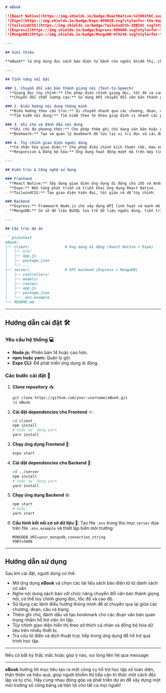 ```markdown
# eBook

[![React Native](https://img.shields.io/badge/ReactNative-%2300256C.svg?style=for-the-badge&logo=react&logoColor=white)](https://reactnative.dev/)
[![Expo](https://img.shields.io/badge/Expo-000020.svg?style=for-the-badge&logo=expo&logoColor=white)](https://expo.dev/)
[![TailwindCSS](https://img.shields.io/badge/TailwindCSS-38B2AC.svg?style=for-the-badge&logo=tailwind-css&logoColor=white)](https://tailwindcss.com/)
[![Express](https://img.shields.io/badge/Express-000000.svg?style=for-the-badge&logo=express&logoColor=white)](https://expressjs.com/)
[![MongoDB](https://img.shields.io/badge/MongoDB-47A248.svg?style=for-the-badge&logo=mongodb&logoColor=white)](https://www.mongodb.com/)

---

## Giới thiệu

**eBook** là ứng dụng đọc sách báo điện tử dành cho người khiếm thị, cho phép tiếp cận tri thức thông qua việc chuyển đổi văn bản thành giọng nói và chữ nổi Braille. Ứng dụng tích hợp các tính năng điều hướng thông minh, ghi chú, đánh dấu nội dung, mô tả hình ảnh và hỗ trợ nội dung đa phương tiện. Với giao diện tùy chỉnh và đồng bộ hóa dữ liệu trên nhiều thiết bị, **eBook** hướng tới việc tạo ra một môi trường học tập số toàn diện, giúp người dùng tiếp cận và tương tác với tài liệu một cách độc lập và hiệu quả.

---

## Tính năng nổi bật

### 1. Chuyển đổi văn bản thành giọng nói (Text-to-Speech)
- **Giọng đọc tùy chỉnh:** Cho phép điều chỉnh giọng đọc, tốc độ và cao độ để tạo ra trải nghiệm nghe tự nhiên.
- **Chuyển đổi chất lượng cao:** Sử dụng API chuyển đổi văn bản thành giọng nói chuyên nghiệp đảm bảo độ chính xác và rõ ràng.

### 2. Điều hướng nội dung thông minh
- **Điều hướng theo cấu trúc:** Di chuyển nhanh qua các chương, đoạn, câu và trang giúp truy cập thông tin một cách trực tiếp.
- **Tìm kiếm nội dung:** Tìm kiếm theo từ khóa giúp định vị nhanh các phần thông tin quan trọng.

### 3. Ghi chú và đánh dấu nội dung
- **Ghi chú đa phương thức:** Cho phép thêm ghi chú dạng văn bản hoặc ghi âm giọng nói trực tiếp vào nội dung.
- **Bookmark:** Tạo và quản lý bookmark để lưu lại vị trí đọc và các đoạn văn bản quan trọng.

### 4. Tùy chỉnh giao diện người dùng
- **Cá nhân hóa giao diện:** Cho phép điều chỉnh kích thước chữ, màu nền, độ tương phản và kiểu chữ phù hợp với nhu cầu cá nhân.
- **Responsive & Đồng bộ hóa:** Ứng dụng hoạt động mượt mà trên máy tính để bàn, smartphone, tablet và đồng bộ hóa dữ liệu qua đám mây.

---

## Kiến trúc & Công nghệ sử dụng

### Frontend
- **React Native:** Xây dựng giao diện ứng dụng di động cho iOS và Android.
- **Expo:** Nền tảng phát triển và triển khai ứng dụng React Native.
- **TailwindCSS:** Tạo giao diện hiện đại, tối giản và dễ tùy chỉnh.

### Backend
- **Express:** Framework Node.js cho xây dựng API linh hoạt và mạnh mẽ.
- **MongoDB:** Cơ sở dữ liệu NoSQL lưu trữ dữ liệu người dùng, tiến trình đọc và ghi chú.

---

## Cấu trúc dự án

```plaintext
eBook/
├── client/                # Ứng dụng di động (React Native + Expo)
│   ├── src/
│   ├── App.js
│   ├── package.json
│   └── ...
├── server/                # API backend (Express + MongoDB)
│   ├── controllers/
│   ├── models/
│   ├── routes/
│   ├── app.js
│   ├── package.json
│   └── .env.example
└── README.md
```

---

## Hướng dẫn cài đặt 🛠️

### Yêu cầu hệ thống 💻
- **Node.js:** Phiên bản 14 hoặc cao hơn.
- **npm hoặc yarn:** Quản lý gói.
- **Expo CLI:** Để phát triển ứng dụng di động.

### Các bước cài đặt 🔧

1. **Clone repository** 📥:
   ```bash
   git clone https://github.com/your-username/eBook.git
   cd eBook
   ```

2. **Cài đặt dependencies cho Frontend** ⚛️:
   ```bash
   cd client
   npm install
   # hoặc sử dụng yarn
   yarn install
   ```

3. **Chạy ứng dụng Frontend** 🚀:
   ```bash
   expo start
   ```

4. **Cài đặt dependencies cho Backend** 🔌:
   ```bash
   cd ../server
   npm install
   # hoặc sử dụng yarn
   yarn install
   ```

5. **Chạy ứng dụng Backend** ⚙️:
   ```bash
   npm start
   # hoặc
   yarn start
   ```

6. **Cấu hình kết nối cơ sở dữ liệu** 🔗:
   Tạo file `.env` trong thư mục `server` dựa trên file `.env.example` và thiết lập biến môi trường:
   ```env
   MONGODB_URI=your_mongodb_connection_string
   PORT=5000
   ```

---

## Hướng dẫn sử dụng

Sau khi cài đặt, người dùng có thể:
- Mở ứng dụng **eBook** và chọn các tài liệu sách báo điện tử từ danh sách có sẵn.
- Nghe nội dung sách báo với chức năng chuyển đổi văn bản thành giọng nói, có thể tùy chỉnh giọng đọc, tốc độ và cao độ.
- Sử dụng các lệnh điều hướng thông minh để di chuyển qua lại giữa các chương, đoạn, câu và trang.
- Thêm ghi chú, đánh dấu và tạo bookmark cho các đoạn văn bản quan trọng nhằm hỗ trợ việc ôn tập.
- Tùy chỉnh giao diện hiển thị theo sở thích cá nhân và đồng bộ hóa dữ liệu trên nhiều thiết bị.
- Tra cứu từ điển và dịch thuật trực tiếp trong ứng dụng để hỗ trợ quá trình học tập.

---

Nếu có bất kỳ thắc mắc hoặc góp ý nào, vui lòng liên hệ qua message:

---

**eBook** hướng tới mục tiêu tạo ra một công cụ hỗ trợ học tập số toàn diện, thân thiện và hiệu quả, giúp người khiếm thị tiếp cận tri thức một cách độc lập và tự chủ. Hãy cùng nhau đóng góp và phát triển dự án để xây dựng một môi trường số công bằng và tiện lợi cho tất cả mọi người!
```
